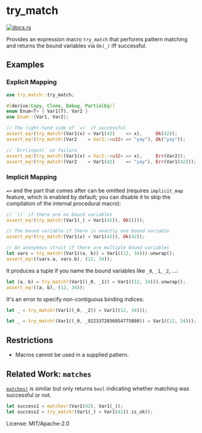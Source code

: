 # try_match

[<img src="https://docs.rs/try_match/badge.svg" alt="docs.rs">](https://docs.rs/try_match/)

Provides an expression macro `try_match` that performs pattern
matching and returns the bound variables via `Ok(_)` iff successful.

## Examples

### Explicit Mapping

```rust
use try_match::try_match;

#[derive(Copy, Clone, Debug, PartialEq)]
enum Enum<T> { Var1(T), Var2 }
use Enum::{Var1, Var2};

// The right-hand side of `=>` if successful
assert_eq!(try_match!(Var1(x) = Var1(42)    => x),     Ok(42));
assert_eq!(try_match!(Var2    = Var2::<u32> => "yay"), Ok("yay"));

// `Err(input)` on failure
assert_eq!(try_match!(Var1(x) = Var2::<u32> => x),     Err(Var2));
assert_eq!(try_match!(Var2    = Var1(42)    => "yay"), Err(Var1(42)));
```

### Implicit Mapping

`=>` and the part that comes after can be omitted (requires `implicit_map`
feature, which is enabled by default; you can disable it to skip the
compilation of the internal procedural macro):

```rust
// `()` if there are no bound variables
assert_eq!(try_match!(Var1(_) = Var1(42)), Ok(()));

// The bound variable if there is exactly one bound variable
assert_eq!(try_match!(Var1(x) = Var1(42)), Ok(42));

// An anonymous struct if there are multiple bound variables
let vars = try_match!(Var1((a, b)) = Var1((12, 34))).unwrap();
assert_eq!((vars.a, vars.b), (12, 34));
```

It produces a tuple if you name the bound variables like `_0`, `_1`, `_2`,
...:

```rust
let (a, b) = try_match!(Var1((_0, _1)) = Var1((12, 34))).unwrap();
assert_eq!((a, b), (12, 34));
```

It's an error to specify non-contiguous binding indices:

```rust
let _ = try_match!(Var1((_0, _2)) = Var1((12, 34)));
```

```rust
let _ = try_match!(Var1((_0, _9223372036854775808)) = Var1((12, 34)));
```

## Restrictions

 - Macros cannot be used in a supplied pattern.

## Related Work: `matches`

[`matches!`] is similar but only returns `bool` indicating whether matching
was successful or not.

```rust
let success1 = matches!(Var1(42), Var1(_));
let success2 = try_match!(Var1(_) = Var1(42)).is_ok();
```

[`matches!`]: https://crates.io/crates/matches


License: MIT/Apache-2.0
